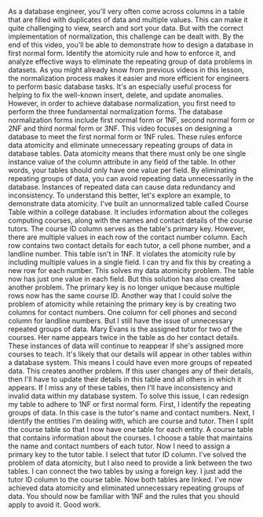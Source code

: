 As a database engineer, you'll very often come across
columns in a table that are filled with duplicates of
data and multiple values. This can make it quite
challenging to view, search and sort your data. But with the correct
implementation of normalization, this challenge can
be dealt with. By the end of this video, you'll be able to
demonstrate how to design a database in
first normal form. Identify the atomicity rule
and how to enforce it, and analyze effective
ways to eliminate the repeating group of
data problems in datasets. As you might already know from previous videos in this lesson, the normalization process
makes it easier and more efficient for engineers to
perform basic database tasks. It's an especially
useful process for helping to fix the
well-known insert, delete, and update anomalies. However, in order to achieve
database normalization, you first need to perform the three fundamental
normalization forms. The database normalization forms include first
normal form or 1NF, second normal form or 2NF and
third normal form or 3NF. This video focuses on
designing a database to meet the first normal
form or 1NF rules. These rules enforce data
atomicity and eliminate unnecessary repeating groups
of data in database tables. Data atomicity means
that there must only be one single instance value of the column attribute in
any field of the table. In other words, your tables should only have one
value per field. By eliminating repeating
groups of data, you can avoid repeating data unnecessarily in the database. Instances of repeated data can cause data redundancy
and inconsistency. To understand this better,
let's explore an example, to demonstrate data atomicity. I've built an
unnormalized table called Course Table within
a college database. It includes information about the colleges computing courses, along with the names and contact details of the course tutors. The course ID column serves
as the table's primary key. However, there are
multiple values in each row of the
contact number column. Each row contains two contact
details for each tutor, a cell phone number,
and a landline number. This table isn't in 1NF. It violates the
atomicity rule by including multiple values
in a single field. I can try and fix this by creating a new row
for each number. This solves my data
atomicity problem. The table now has just
one value in each field. But this solution has also
created another problem. The primary key is
no longer unique because multiple rows now
has the same course ID. Another way that I
could solve the problem of atomicity while retaining the primary key is by creating two columns
for contact numbers. One column for cell phones and second column for
landline numbers. But I still have the issue of unnecessary repeated
groups of data. Mary Evans is the assigned
tutor for two of the courses. Her name appears twice in the table as do her
contact details. These instances of
data will continue to reappear if she's assigned
more courses to teach. It's likely that our
details will appear in other tables within
a database system. This means I could have even more groups of repeated data. This creates another problem. If this user changes
any of their details, then I'll have to
update their details in this table and all others
in which it appears. If I miss any of these tables, then I'll have inconsistency and invalid data within
my database system. To solve this issue,
I can redesign my table to adhere to 1NF
or first normal form. First, I identify the
repeating groups of data. In this case is the tutor's
name and contact numbers. Next, I identify the
entities I'm dealing with, which are course and tutor. Then I split the
course table so that I now have one table
for each entity. A course table that contains information about the courses. I choose a table that maintains the name and contact
numbers of each tutor. Now I need to assign a primary
key to the tutor table. I select that tutor ID column. I've solved the problem
of data atomicity, but I also need to provide a
link between the two tables. I can connect the two tables
by using a foreign key. I just add the tutor ID
column to the course table. Now both tables are linked. I've now achieved
data atomicity and eliminated unnecessary
repeating groups of data. You should now be familiar
with 1NF and the rules that you should apply to
avoid it. Good work.